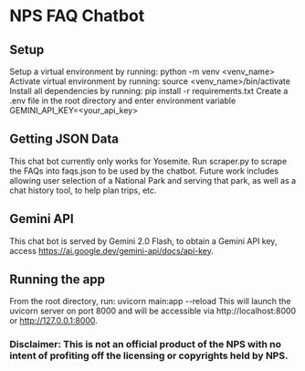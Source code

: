 # NPS FAQ Chatbot
## Setup
Setup a virtual environment by running: python -m venv <venv_name>
Activate virtual environment by running: source <venv_name>/bin/activate
Install all dependencies by running: pip install -r requirements.txt
Create a .env file in the root directory and enter environment variable GEMINI_API_KEY=<your_api_key>

## Getting JSON Data
This chat bot currently only works for Yosemite. Run scraper.py to scrape the FAQs into faqs.json to be used by the chatbot. Future work includes allowing user selection of a National Park and serving that park, as well as a chat history tool, to help plan trips, etc.

## Gemini API
This chat bot is served by Gemini 2.0 Flash, to obtain a Gemini API key, access https://ai.google.dev/gemini-api/docs/api-key.

## Running the app
From the root directory, run: uvicorn main:app --reload
This will launch the uvicorn server on port 8000 and will be accessible via http://localhost:8000 or http://127.0.0.1:8000.

### Disclaimer: This is not an official product of the NPS with no intent of profiting off the licensing or copyrights held by NPS.

